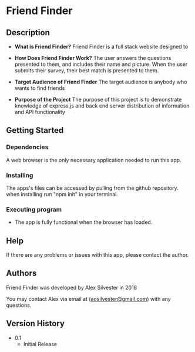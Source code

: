 # Friend Finder

## Description

* **What is Friend Finder?**
Friend Finder is a full stack website designed to 

* **How Does Friend Finder Work?**
The user answers the questions presented to them, and includes their name and picture. When the user submits their survey, their best match is presented to them.

* **Target Audience of Friend Finder**
The target audience is anybody who wants to find friends

* **Purpose of the Project**
The purpose of this project is to demonstrate knowledge of express.js and back end server distribution of information and API functionality

## Getting Started

### Dependencies

A web browser is the only necessary application needed to run this app.

### Installing

The apps's files can be accessed by pulling from the github repository. when installing run "npm init" in your terminal.

### Executing program

* The app is fully functional when the browser has loaded.

## Help

If there are any problems or issues with this app, please contact the author.

## Authors

Friend Finder was developed by Alex Silvester in 2018

You may contact Alex via email at (aosilvester@gmail.com) with any questions.

## Version History

* 0.1
    * Initial Release